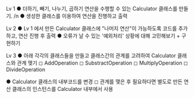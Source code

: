 Lv 1
● 더하기, 빼기, 나누기, 곱하기 연산을 수행할 수 있는 Calculator 클래스를 만들기. /n
● 생성한 클래스를 이용하여 연산을 진행하고 출력

Lv 2
● Lv 1 에서 만든 Calculator 클래스에 "나머지 연산"이 가능하도록 코드를 추가하고, 연산 진행 후 출력
● 오류가 날 수 있는 '예외처리' 상황에 대해 고민해보기 + 구현하기

Lv 3
● 아래 각각의 클래스들을 만들고 클래스간의 관계를 고려하여 Calculator 클래스와 관계 맺기
 ◻︎ AddOperation
 ◻︎ SubstractOperation
 ◻︎ MultiplyOperation
 ◻︎ DivideOperation

● Calculator 클래스의 내부코드를 변경
 ◻︎ 관계를 맺은 후 필요하다면 별도로 만든 연산 클래스의 인스턴스를 Calculator 내부에서 사용
 
